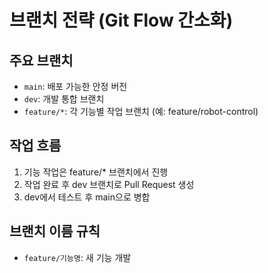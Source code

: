 # 브랜치 전략 (Git Flow 간소화)

## 주요 브랜치
- `main`: 배포 가능한 안정 버전
- `dev`: 개발 통합 브랜치
- `feature/*`: 각 기능별 작업 브랜치 (예: feature/robot-control)

## 작업 흐름
1. 기능 작업은 feature/* 브랜치에서 진행
2. 작업 완료 후 dev 브랜치로 Pull Request 생성
3. dev에서 테스트 후 main으로 병합

## 브랜치 이름 규칙
- `feature/기능명`: 새 기능 개발
